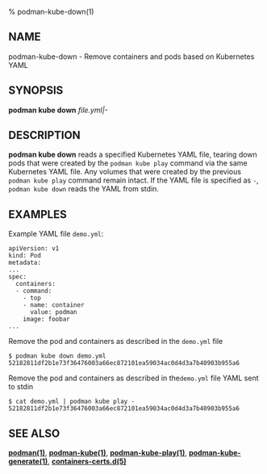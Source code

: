 % podman-kube-down(1)

## NAME
podman-kube-down - Remove containers and pods based on Kubernetes YAML

## SYNOPSIS
**podman kube down** *file.yml|-*

## DESCRIPTION
**podman kube down** reads a specified Kubernetes YAML file, tearing down pods that were created by the `podman kube play` command via the same Kubernetes YAML file. Any volumes that were created by the previous `podman kube play` command remain intact. If the YAML file is specified as `-`, `podman kube down` reads the YAML from stdin.

## EXAMPLES

Example YAML file `demo.yml`:
```
apiVersion: v1
kind: Pod
metadata:
...
spec:
  containers:
  - command:
    - top
    - name: container
      value: podman
    image: foobar
...
```

Remove the pod and containers as described in the `demo.yml` file
```
$ podman kube down demo.yml
52182811df2b1e73f36476003a66ec872101ea59034ac0d4d3a7b40903b955a6
```

Remove the pod and containers as described in the`demo.yml` file YAML sent to stdin
```
$ cat demo.yml | podman kube play -
52182811df2b1e73f36476003a66ec872101ea59034ac0d4d3a7b40903b955a6
```

## SEE ALSO
**[podman(1)](podman.1.md)**, **[podman-kube(1)](podman-kube.1.md)**, **[podman-kube-play(1)](podman-kube-play.1.md)**, **[podman-kube-generate(1)](podman-kube-generate.1.md)**, **[containers-certs.d(5)](https://github.com/containers/image/blob/main/docs/containers-certs.d.5.md)**
